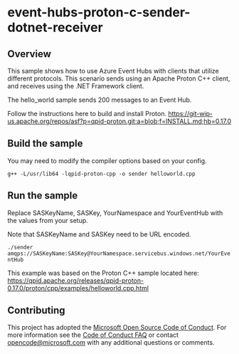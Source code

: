# event-hubs-proton-c-sender-dotnet-receiver

## Overview

This sample shows how to use Azure Event Hubs with clients that utilize different protocols. This scenario sends using an Apache Proton C++ client, and receives using the .NET Framework client.

The hello_world sample sends 200 messages to an Event Hub.

Follow the instructions here to build and install Proton.
https://git-wip-us.apache.org/repos/asf?p=qpid-proton.git;a=blob;f=INSTALL.md;hb=0.17.0

## Build the sample

You may need to modify the compiler options based on your config.

`g++ -L/usr/lib64 -lqpid-proton-cpp -o sender helloworld.cpp`

## Run the sample

Replace SASKeyName, SASKey, YourNamespace and YourEventHub with the values from your setup.

Note that SASKeyName and SASKey need to be URL encoded.

`./sender amqps://SASKeyName:SASKey@YourNamespace.servicebus.windows.net/YourEventHub`

This example was based on the Proton C++ sample located here:
https://qpid.apache.org/releases/qpid-proton-0.17.0/proton/cpp/examples/helloworld.cpp.html

## Contributing

This project has adopted the [Microsoft Open Source Code of Conduct](https://opensource.microsoft.com/codeofconduct/). For more information see the [Code of Conduct FAQ](https://opensource.microsoft.com/codeofconduct/faq/) or contact [opencode@microsoft.com](mailto:opencode@microsoft.com) with any additional questions or comments.
